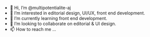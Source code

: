 - 👋 Hi, I’m @multipotentialite-aj
- 👀 I’m interested in editorial design, UI/UX, front end development.
- 🌱 I’m currently learning front end development.
- 💞️ I’m looking to collaborate on editorial & UI design.
- 📫 How to reach me ...

<!---
multipotentialite-aj/multipotentialite-aj is a ✨ special ✨ repository because its `README.md` (this file) appears on your GitHub profile.
You can click the Preview link to take a look at your changes.
--->
